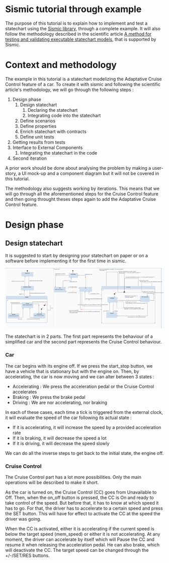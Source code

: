 # Sismic tutorial through example

The purpose of this tutorial is to explain how to implement and test a statechart using the [Sismic library](https://github.com/AlexandreDecan/sismic), through a complete example. It will also follow the methodology described in the scientific article [A method for testing and validating executable statechart models](https://doi.org/10.1007/s10270-018-0676-3), that is supported by Sismic.

# Context and methodology

The example in this tutorial is a statechart modelizing the Adaptative Cruise Control feature of a car. To create it with sismic and following the scientific article's methodology, we will go through the following steps :

1. Design phase
   1. Design statechart
      1. Declaring the statechart
      2. Integrating code into the statechart
   2. Define scenarios
   3. Define properties
   4. Enrich statechart with contracts
   5. Define unit tests 
2. Getting results from tests
3. Interface to External Components
   1. Integrating the statechart in the code
4. Second iteration

A prior work should be done about analysing the problem by making a user-story, a UI mock-up and a component diagram but it will not be covered in this tutorial.

The methodology also suggests working by iterations. This means that we will go through all the aforementioned steps for the Cruise Control feature and then going throught theses steps again to add the Adaptative Cruise Control feature.

# Design phase

## Design statechart

It is suggested to start by designing your statechart on paper or on a software before implementing it for the first time in sismic.

![Cruise control statechart](Cruise_Control/Define_statechart/Statechart.png)

The statechart is in 2 parts. The first part represents the behaviour of a simplified car and the second part represents the Cruise Control behaviour.


### Car

The car begins with its engine off. If we press the start_stop button, we have a vehicle that is stationary but with the engine on. Then, by accelerating, the car is now moving and we can alter between 3 states :
- Accelerating : We press the acceleration pedal or the Cruise Control accelerates
- Braking : We press the brake pedal
- Driving : We are nor accelerating, nor braking

In each of these cases, each time a tick is triggered from the external clock, it will evaluate the speed of the car following its actual state :

- If it is accelerating, it will increase the speed by a provided acceleration rate
- If it is braking, it will decrease the speed a lot
- If it is driving, it will decrease the speed slowly

We can do all the inverse steps to get back to the initial state, the engine off.


### Cruise Control

The Cruise Control part has a lot more possibilities. Only the main operations will be described to make it short.

As the car is turned on, the Cruise Control (CC) goes from Unavailable to Off. Then, when the on_off button is pressed, the CC is On and ready to take control of the speed. But before that, it has to know at which speed it has to go. For that, the driver has to accelerate to a certain speed and press the SET button. This will have for effect to activate the CC at the speed the driver was going.

When the CC is activated, either it is accelerating if the current speed is below the target speed (mem_speed) or either it is not accelerating. At any moment, the driver can accelerate by itself which will Pause the CC and resume it when releasing the acceleration pedal. He can also brake, which will deactivate the CC. The target speed can be changed through the +/-/SET/RES buttons.